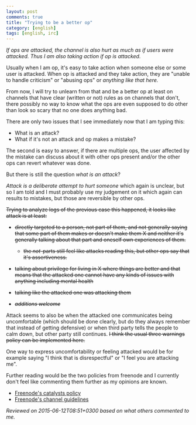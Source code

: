 ```yaml
---
layout: post
comments: true
title: "Trying to be a better op"
category: [english]
tags: [english, irc]
---
```


*If ops are attacked, the channel is also hurt as much as if users were
 attacked. Thus I am also taking action if op is attacked.*

Usually when I am op, it's easy to take action when someone else or some
user is attacked. When op is attacked and they take action, they are
"unable to handle criticism" or "abusing ops" or *anything like that here.*

From now, I will try to unlearn from that and be a better op at least on
channels that have clear (written or not) rules as on channels that don't,
there possibly no way to know what the ops are even supposed to do other
than look so scary that no one does anything bad.

There are only two issues that I see immediately now that I am typing this:

* What is an attack?
* What if it's not an attack and op makes a mistake?

The second is easy to answer, if there are multiple ops, the user affected
by the mistake can discuss about it with other ops present and/or the
other ops can revert whatever was done.

But there is still the question *what is an attack*?

*Attack is a deliberate attempt to hurt someone* which again is unclear,
but so I am told and I must probably use my judgement on it which again
can results to mistakes, but those are reversible by other ops.

<s>
Trying to analyze logs of the previous case this happened, it looks like
attack is at least:

* directly targeted to a person, not part of them, and not generally saying
  that some part of them makes or doesn't make them X and neither it's
  generally talking about that part and oneself own experiences of them.
    * the *not*-parts still feel like attacks reading this, but other ops
      say that it's assertiveness.
* talking about privilege for living in X where things are better and that
  means that the attacked one cannot have any kinds of issues with anything
  including mental health
* talking like the attacked one was attacking them

* *additions welcome*
</s>

Attack seems to also be when the attacked one communicates being
uncomfortable (which should be done clearly, but do they always remember
that instead of getting defensive) or when third party tells the people to
calm down, but other party still continues. <s>I think the usual three
warnings policy can be implemented here.</s>

One way to express uncomfortability or feeling attacked would be for
example saying "I think that is disrespectful" or "I feel you are attacking
me".

Further reading would be the two policies from freenode and I currently
don't feel like commenting them further as my opinions are known.

* [Freenode's catalysts policy](https://freenode.net/catalysts.shtml)
* [Freenode's channel guidelines](https://freenode.net/channel_guidelines.shtml)

*Reviewed on 2015-06-12T08:51+0300 based on what others commented to me.*
